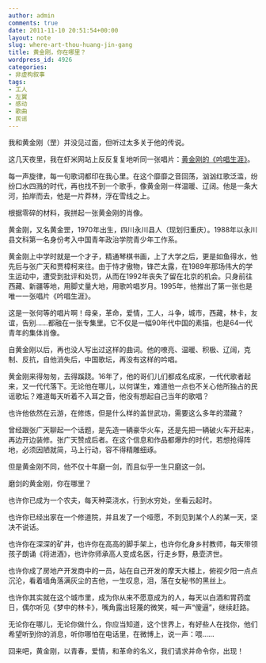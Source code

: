 ```yaml
---
author: admin
comments: true
date: 2011-11-10 20:51:54+00:00
layout: note
slug: where-art-thou-huang-jin-gang
title: 黄金刚，你在哪里？
wordpress_id: 4926
categories:
- 非虚构叙事
tags:
- 工人
- 左翼
- 感动
- 歌曲
- 民谣
---
```


我和黄金刚（罡）并没见过面，但听过太多关于他的传说。

这几天夜里，我在虾米网站上反反复复地听同一张唱片：[黄金刚的《吟唱生涯》](http://www.xiami.com/album/297539)。

每一声旋律，每一句歌词都印在我心里。在这个靡靡之音回荡，汹汹红歌泛滥，纷纷口水四溅的时代，再也找不到一个歌手，像黄金刚一样温暖、辽阔。他是一条大河，拍岸而去，他是一片莽林，浮在雪线之上。

根据零碎的材料，我拼起一张黄金刚的肖像。 

黄金刚，又名黄金罡，1970年出生，四川永川县人（现划归重庆）。1988年以永川县文科第一名身份考入中国青年政治学院青少年工作系。

黄金刚上中学时就是一个才子，精通琴棋书画，上了大学之后，更是如鱼得水，他先后与张广天和贾樟柯来往。由于恃才傲物，锋芒太露，在1989年那场伟大的学生运动中，遭受到批评和处罚，从而在1992年丧失了留在北京的机会。只身前往西藏、新疆等地，用脚丈量大地，用歌吟唱岁月。1995年，他推出了第一张也是唯一一张唱片《吟唱生涯》。

这是一张何等的唱片啊！母亲，革命，爱情，工人，斗争，城市，西藏，林卡，友谊，告别……都融在一张专集里。它不仅是一幅90年代中国的素描，也是64一代青年的集体肖像。

自黄金刚以后，再也没人写出过这样的曲词。他的嘹亮、温暖、积极、辽阔，克制、反抗，自他消失后，中国歌坛，再没有这样的吟唱。

黄金刚来得匆匆，去得蹊跷。16年了，他的哥们儿们都成名成家，一代代歌者起来，又一代代落下。无论他在哪儿，以何谋生，难道他一点也不关心他所独占的民谣歌坛？难道每天听着不入耳之音，他没有想起自己当年的歌唱？

也许他依然在云游，在修炼，但是什么样的盖世武功，需要这么多年的潜藏？

曾经跟张广天聊起一个话题，是先造一辆豪华火车，还是先把一辆破火车开起来，再边开边装修。张广天赞成后者。在这个信息和作品都爆炸的时代，若想抢得阵地，必须因陋就简，马上行动，容不得精雕细琢。

但是黄金刚不同，他不仅十年磨一剑，而且似乎一生只磨这一剑。

磨剑的黄金刚，你在哪里？

也许你已成为一个农夫，每天种菜浇水，行到水穷处，坐看云起时。

也许你已经出家在一个修道院，并且发了一个哑愿，不到见到某个人的某一天，坚决不说话。

也许你在深深的矿井，也许你在高高的脚手架上，也许你化身乡村教师，每天带领孩子朗诵《将进酒》，也许你师承高人变成名医，行走乡野，悬壶济世。

也许你成了房地产开发商中的一员，站在自己开发的摩天大楼上，俯视夕阳一点点沉沦，看着墙角落满灰尘的吉他，一生叹息，泪，落在女秘书的黑丝上。

也许你其实就在这个城市里，成为你从来不愿意成为的人，每天以白酒和胃药度日，偶尔听见《梦中的林卡》，嘴角露出轻蔑的微笑，喊一声“傻逼”，继续赶路。

无论你在哪儿，无论你做什么，你应当知道，这个世界上，有好些人在找你，他们希望听到你的消息，听你哪怕在电话里，在微博上，说一声：喂……

回来吧，黄金刚，以青春，爱情，和革命的名义，我们请求并命令你，出现！
